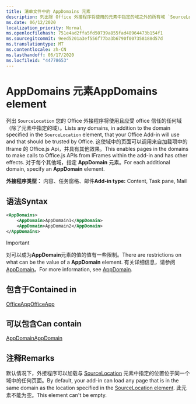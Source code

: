 ```yaml
---
title: 清单文件中的 AppDomains 元素
description: 列出除 Office 外接程序将使用的元素中指定的域之外的所有域 `SourceLocation` ，以及 office 应信任的域。
ms.date: 06/12/2020
localization_priority: Normal
ms.openlocfilehash: 751e4ad2ffa5fd50739a855fad48964473b154f1
ms.sourcegitcommit: 9eed5201a3ef556f77ba3b6790f007358188d57d
ms.translationtype: MT
ms.contentlocale: zh-CN
ms.lasthandoff: 06/17/2020
ms.locfileid: "44778653"
---
```

# <a name="appdomains-element"></a><span data-ttu-id="13ef7-103">AppDomains 元素</span><span class="sxs-lookup"><span data-stu-id="13ef7-103">AppDomains element</span></span>

<span data-ttu-id="13ef7-104">列出 `SourceLocation` 您的 Office 外接程序将使用且应受 office 信任的任何域（除了元素中指定的域）。</span><span class="sxs-lookup"><span data-stu-id="13ef7-104">Lists any domains, in addition to the domain specified in the `SourceLocation` element, that your Office Add-in will use and that should be trusted by Office.</span></span> <span data-ttu-id="13ef7-105">这使域中的页面可以调用来自加载项中的 Iframe 的 Office.js Api，并具有其他效果。</span><span class="sxs-lookup"><span data-stu-id="13ef7-105">This enables pages in the domains to make calls to Office.js APIs from IFrames within the add-in and has other effects.</span></span> <span data-ttu-id="13ef7-106">对于每个其他域，指定 **AppDomain** 元素。</span><span class="sxs-lookup"><span data-stu-id="13ef7-106">For each additional domain, specify an **AppDomain** element.</span></span>

 <span data-ttu-id="13ef7-107">**外接程序类型：** 内容、任务窗格、邮件</span><span class="sxs-lookup"><span data-stu-id="13ef7-107">**Add-in type:** Content, Task pane, Mail</span></span>

## <a name="syntax"></a><span data-ttu-id="13ef7-108">语法</span><span class="sxs-lookup"><span data-stu-id="13ef7-108">Syntax</span></span>

```XML
<AppDomains>
    <AppDomain>AppDomain1</AppDomain>
    <AppDomain>AppDomain2</AppDomain>
</AppDomains>
```

> [!IMPORTANT]
> <span data-ttu-id="13ef7-109">对可以成为**AppDomain**元素的值的值有一些限制。</span><span class="sxs-lookup"><span data-stu-id="13ef7-109">There are restrictions on what can be the value of a **AppDomain** element.</span></span> <span data-ttu-id="13ef7-110">有关详细信息，请参阅[AppDomain](appdomain.md)。</span><span class="sxs-lookup"><span data-stu-id="13ef7-110">For more information, see [AppDomain](appdomain.md).</span></span>

## <a name="contained-in"></a><span data-ttu-id="13ef7-111">包含于</span><span class="sxs-lookup"><span data-stu-id="13ef7-111">Contained in</span></span>

[<span data-ttu-id="13ef7-112">OfficeApp</span><span class="sxs-lookup"><span data-stu-id="13ef7-112">OfficeApp</span></span>](officeapp.md)

## <a name="can-contain"></a><span data-ttu-id="13ef7-113">可以包含</span><span class="sxs-lookup"><span data-stu-id="13ef7-113">Can contain</span></span>

[<span data-ttu-id="13ef7-114">AppDomain</span><span class="sxs-lookup"><span data-stu-id="13ef7-114">AppDomain</span></span>](appdomain.md)

## <a name="remarks"></a><span data-ttu-id="13ef7-115">注释</span><span class="sxs-lookup"><span data-stu-id="13ef7-115">Remarks</span></span>

<span data-ttu-id="13ef7-116">默认情况下，外接程序可以加载与 [SourceLocation](sourcelocation.md) 元素中指定的位置位于同一个域中的任何页面。</span><span class="sxs-lookup"><span data-stu-id="13ef7-116">By default, your add-in can load any page that is in the same domain as the location specified in the [SourceLocation element](sourcelocation.md).</span></span> <span data-ttu-id="13ef7-117">此元素不能为空。</span><span class="sxs-lookup"><span data-stu-id="13ef7-117">This element can't be empty.</span></span>
